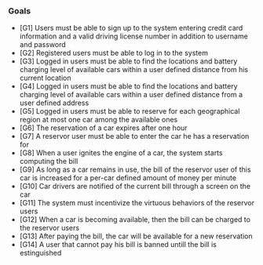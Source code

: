 ﻿### Goals
* [G1] Users must be able to sign up to the system entering credit card information and a valid driving license number in addition to username and password
* [G2] Registered users must be able to log in to the system
* [G3] Logged in users must be able to find the locations and battery charging level of available cars within a user defined distance from his current location
* [G4] Logged in users must be able to find the locations and battery charging level of available cars within a user defined distance from a user defined address
* [G5] Logged in users must be able to reserve for each geographical region at most one car among the available ones
* [G6] The reservation of a car expires after one hour
* [G7] A reservor user must be able to enter the car he has a reservation for
* [G8] When a user ignites the engine of a car, the system starts computing the bill
* [G9] As long as a car remains in use, the bill of the reservor user of this car is increased for a per-car defined amount of money per minute
* [G10] Car drivers are notified of the current bill through a screen on the car
* [G11] The system must incentivize the virtuous behaviors of the reservor users
* [G12] When a car is becoming available, then the bill can be charged to the reservor users
* [G13] After paying the bill, the car will be available for a new reservation
* [G14] A user that cannot pay his bill is banned untill the bill is estinguished